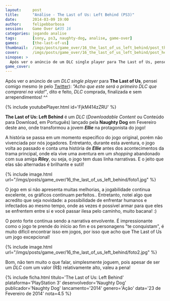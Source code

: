 ```yaml
---
layout:     post
title:      "Análise - The Last of Us: Left Behind (PS3)"
date:       2014-03-09 19:00
author:     felipebbarbosa
session:    Game Over &#35 16
categories: jogando analise
tags:       [sony, ps3, naughty-dog, analise, game-over]
games:      [the-last-of-us]
thumbnail:  /imgs/posts/game_over/16_the_last_of_us_left_behind/post_thumbnail.jpg
cover:      /imgs/posts/game_over/16_the_last_of_us_left_behind/post_header.jpg
sinopse: >
  Após ver o anúncio de um DLC single player para The Last of Us, pensei comigo mesmo (e pelo Twitter): "Acho que este será o primeiro DLC que comprarei na vida!", dito e feito, DLC comprada, finalizada e sem arrependimentos! ^^
game_cover:
---
```

Após ver o anúncio de um *DLC single player* para **The Last of Us**, pensei comigo mesmo (e pelo [Twitter](https://twitter.com/felipebbarbosa/status/422834851637493760)): *"Acho que este será o primeiro DLC que comprarei na vida!"*, dito e feito, *DLC* comprada, finalizada e sem arrependimentos! ^^

{% include youtubePlayer.html id='FjkM414zZRU' %}

**The Last of Us: Left Behind** é um *DLC* (*Downloadable Content* ou Conteúdo para Download, em Português) lançado pela **Naughty Dog** em Fevereiro deste ano, onde transformou a jovem **_Ellie_** na protagonista do jogo!

A história se passa em um momento específico do jogo original, porém não vivenciada por nós jogadores. Entretanto, durante esta aventura, o jogo volta ao passado e conta uma história de **_Ellie_** antes dos acontecimentos da trama principal,  onde ela vive uma aventura em um *shopping* abandonado com sua amiga **_Riley_**, ou seja, o jogo tem duas linha narrativas. E o jeito que elas são alternadas é brilhante e sutil!

{% include image.html url="/imgs/posts/game_over/16_the_last_of_us_left_behind/foto1.jpg" %}

O jogo em si não apresenta muitas melhorias, a jogabilidade continua excelente, os gráficos continuam perfeitos.. Entretanto, notei algo que acredito que seja novidade: a possibilidade de enfrentar humanos e infectados ao mesmo tempo, onde as vezes é possível armar para que eles se enfrentem entre si e você passar ilesa pelo caminho, muito bacana! :)

O ponto forte continua sendo a narrativa envolvente. É impressionante como o jogo te prende do início ao fim e os personagens "te conquistam", é muito difícil encontrar isso em jogos, por isso que acho que The Last of Us um jogo excepcional!

{% include image.html url="/imgs/posts/game_over/16_the_last_of_us_left_behind/foto2.jpg" %}

Bom, não tem muito o que falar, simplesmente joguem, pois apesar de ser um *DLC* com um valor (R$) relativamente alto, valeu a pena!

{% include ficha.html
  titulo='The Last of Us: Left Behind'
  plataforma='PlayStation 3'
  desenvolvedor='Naughty Dog'
  publicador='Naughty Dog'
  lancamento='2014'
  genero='Ação'
  data='23 de Fevereiro de 2014'
  nota=4.5 %}

